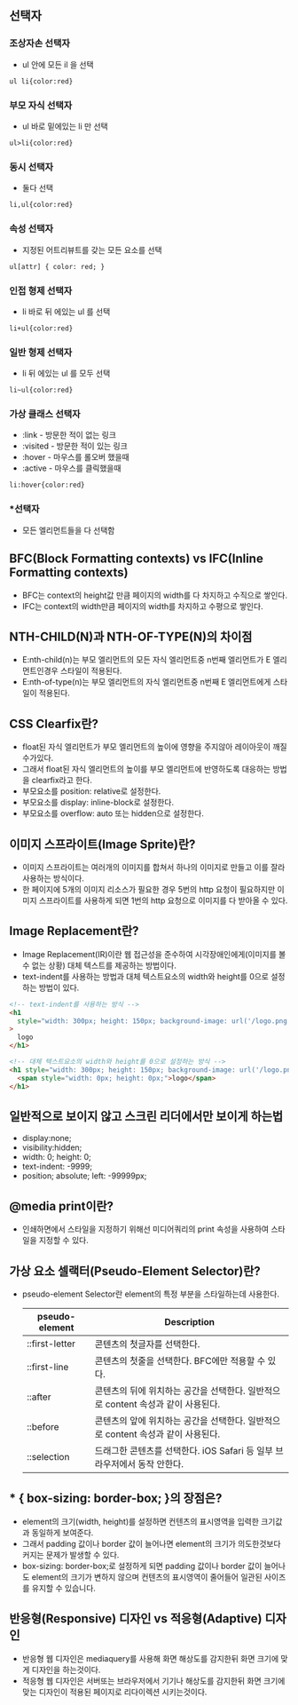 ## 선택자

### 조상자손 선택자

- ul 안에 모든 il 을 선택

```
ul li{color:red}
```

### 부모 자식 선택자

- ul 바로 밑에있는 li 만 선택

```
ul>li{color:red}
```

### 동시 선택자

- 둘다 선택

```
li,ul{color:red}
```

### 속성 선택자

- 지정된 어트리뷰트를 갖는 모든 요소를 선택

```
ul[attr] { color: red; }
```

### 인접 형제 선택자

- li 바로 뒤 에있는 ul 를 선택

```
li+ul{color:red}
```

### 일반 형제 선택자

- li 뒤 에있는 ul 를 모두 선택

```
li~ul{color:red}
```

### 가상 클래스 선택자

- :link - 방문한 적이 없는 링크
- :visited - 방문한 적이 있는 링크
- :hover - 마우스를 롤오버 했을때
- :active - 마우스를 클릭했을때

```
li:hover{color:red}
```

### \*선택자

- 모든 엘리먼트들을 다 선택함

## BFC(Block Formatting contexts) vs IFC(Inline Formatting contexts)

- BFC는 context의 height값 만큼 페이지의 width를 다 차지하고 수직으로 쌓인다.
- IFC는 context의 width만큼 페이지의 width를 차지하고 수평으로 쌓인다.

## NTH-CHILD(N)과 NTH-OF-TYPE(N)의 차이점

- E:nth-child(n)는 부모 엘리먼트의 모든 자식 엘리먼트중 n번째 엘리먼트가 E 엘리먼트인경우 스타일이 적용된다.
- E:nth-of-type(n)는 부모 엘리먼트의 자식 엘리먼트중 n번째 E 엘리먼트에게 스타일이 적용된다.

## CSS Clearfix란?

- float된 자식 엘리먼트가 부모 엘리먼트의 높이에 영향을 주지않아 레이아웃이 깨질수가있다.
- 그래서 float된 자식 엘리먼트의 높이를 부모 엘리먼트에 반영하도록 대응하는 방법을 clearfix라고 한다.
- 부모요소를 position: relative로 설정한다.
- 부모요소를 display: inline-block로 설정한다.
- 부모요소를 overflow: auto 또는 hidden으로 설정한다.

## 이미지 스프라이트(Image Sprite)란?

- 이미지 스프라이트는 여러개의 이미지를 합쳐서 하나의 이미지로 만들고 이를 잘라 사용하는 방식이다.
- 한 페이지에 5개의 이미지 리소스가 필요한 경우 5번의 http 요청이 필요하지만 이미지 스프라이트를 사용하게 되면 1번의 http 요청으로 이미지를 다 받아올 수 있다.

## Image Replacement란?

- Image Replacement(IR)이란 웹 접근성을 준수하여 시각장애인에게(이미지를 볼 수 없는 상황) 대체 텍스트를 제공하는 방법이다.
- text-indent를 사용하는 방법과 대체 텍스트요소의 width와 height를 0으로 설정하는 방법이 있다.

```html
<!-- text-indent를 사용하는 방식 -->
<h1
  style="width: 300px; height: 150px; background-image: url('/logo.png'); text-indent: -9999;"
>
  logo
</h1>

<!-- 대체 텍스트요소의 width와 height를 0으로 설정하는 방식 -->
<h1 style="width: 300px; height: 150px; background-image: url('/logo.png');">
  <span style="width: 0px; height: 0px;">logo</span>
</h1>
```

## 일반적으로 보이지 않고 스크린 리더에서만 보이게 하는법

- display:none;
- visibility:hidden;
- width: 0; height: 0;
- text-indent: -9999;
- position; absolute; left: -99999px;

## @media print이란?

- 인쇄하면에서 스타일을 지정하기 위해선 미디어쿼리의 print 속성을 사용하여 스타일을 지정할 수 있다.

## 가상 요소 셀랙터(Pseudo-Element Selector)란?

- pseudo-element Selector란 element의 특정 부분을 스타일하는데 사용한다.

  | pseudo-element | Description                                                                      |
  | -------------- | -------------------------------------------------------------------------------- |
  | ::first-letter | 콘텐츠의 첫글자를 선택한다.                                                      |
  | ::first-line   | 콘텐츠의 첫줄을 선택한다. BFC에만 적용할 수 있다.                                |
  | ::after        | 콘텐츠의 뒤에 위치하는 공간을 선택한다. 일반적으로 content 속성과 같이 사용된다. |
  | ::before       | 콘텐츠의 앞에 위치하는 공간을 선택한다. 일반적으로 content 속성과 같이 사용된다. |
  | ::selection    | 드래그한 콘텐츠를 선택한다. iOS Safari 등 일부 브라우저에서 동작 안한다.         |

## \* { box-sizing: border-box; }의 장점은?

- element의 크기(width, height)를 설정하면 컨텐츠의 표시영역을 입력한 크기값과 동일하게 보여준다.
- 그래서 padding 값이나 border 값이 늘어나면 element의 크기가 의도한것보다 커지는 문제가 발생할 수 있다.
- box-sizing: border-box;로 설정하게 되면 padding 값이나 border 값이 늘어나도 element의 크기가 변하지 않으며 컨텐츠의 표시영역이 줄어들어 일관된 사이즈를 유지할 수 있습니다.

## 반응형(Responsive) 디자인 vs 적응형(Adaptive) 디자인

- 반응형 웹 디자인은 mediaquery를 사용해 화면 해상도를 감지한뒤 화면 크기에 맞게 디자인을 하는것이다.
- 적응형 웹 디자인은 서버또는 브라우저에서 기기나 해상도를 감지한뒤 화면 크기에 맞는 디자인이 적용된 페이지로 리다이렉션 시키는것이다.
